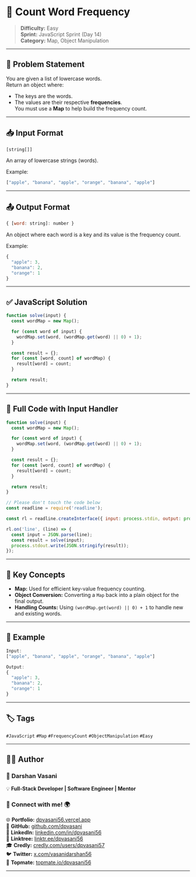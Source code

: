 # 🔑 Count Word Frequency

> **Difficulty:** Easy  
> **Sprint:** JavaScript Sprint (Day 14)  
> **Category:** Map, Object Manipulation

---

## 🧩 Problem Statement

You are given a list of lowercase words.  
Return an object where:
- The keys are the words.
- The values are their respective **frequencies**.  
You must use a **Map** to help build the frequency count.

---

## 📥 Input Format

```js
[string[]]
```

An array of lowercase strings (words).

Example:
```js
["apple", "banana", "apple", "orange", "banana", "apple"]
```

---

## 📤 Output Format

```js
{ [word: string]: number }
```

An object where each word is a key and its value is the frequency count.

Example:
```js
{
  "apple": 3,
  "banana": 2,
  "orange": 1
}
```

---

## ✅ JavaScript Solution

```js
function solve(input) {
  const wordMap = new Map();

  for (const word of input) {
    wordMap.set(word, (wordMap.get(word) || 0) + 1);
  }

  const result = {};
  for (const [word, count] of wordMap) {
    result[word] = count;
  }

  return result;
}
```

---

## 📜 Full Code with Input Handler

```js
function solve(input) {
  const wordMap = new Map();

  for (const word of input) {
    wordMap.set(word, (wordMap.get(word) || 0) + 1);
  }

  const result = {};
  for (const [word, count] of wordMap) {
    result[word] = count;
  }

  return result;
}

// Please don't touch the code below
const readline = require('readline');

const rl = readline.createInterface({ input: process.stdin, output: process.stdout });

rl.on('line', (line) => {
  const input = JSON.parse(line);
  const result = solve(input);
  process.stdout.write(JSON.stringify(result));
});
```

---

## 🧠 Key Concepts

- **Map:** Used for efficient key-value frequency counting.
- **Object Conversion:** Converting a `Map` back into a plain object for the final output.
- **Handling Counts:** Using `(wordMap.get(word) || 0) + 1` to handle new and existing words.

---

## 🧪 Example

```js
Input:
["apple", "banana", "apple", "orange", "banana", "apple"]

Output:
{
  "apple": 3,
  "banana": 2,
  "orange": 1
}
```

---

## 🏷️ Tags

`#JavaScript` `#Map` `#FrequencyCount` `#ObjectManipulation` `#Easy`

---

## 👨‍💻 Author  

### 🚀 **Darshan Vasani**  
💡 **Full-Stack Developer | Software Engineer | Mentor**    

### 🔗 Connect with me! 🌍  
🌐 **Portfolio:** [dpvasani56.vercel.app](https://dpvasani56.vercel.app/)  
🐙 **GitHub:** [github.com/dpvasani](https://github.com/dpvasani)  
💼 **LinkedIn:** [linkedin.com/in/dpvasani56](https://www.linkedin.com/in/dpvasani56/)  
🌳 **Linktree:** [linktr.ee/dpvasani56](https://linktr.ee/dpvasani56)  
🎓 **Credly:** [credly.com/users/dpvasani57](https://www.credly.com/users/dpvasani57/)  
🐦 **Twitter:** [x.com/vasanidarshan56](https://x.com/vasanidarshan56)  
📢 **Topmate:** [topmate.io/dpvasani56](https://topmate.io/dpvasani56)  

---

